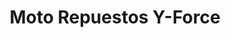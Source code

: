 ---
title: "Moto Repuestos Y-Force"
url: /san-francisco-de-dos-rios/moto-repuestos-y-force/
shop: Autoteile
---